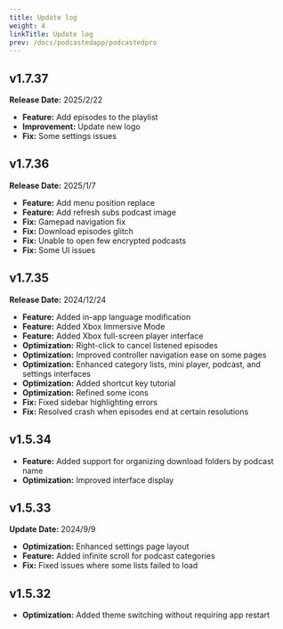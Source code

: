 ```yaml
---
title: Update log
weight: 4
linkTitle: Update log
prev: /docs/podcastedapp/podcastedpro
---
```


## v1.7.37

**Release Date:** 2025/2/22

- **Feature:** Add episodes to the playlist
- **Improvement:** Update new logo  
- **Fix:** Some settings issues

## v1.7.36

**Release Date:** 2025/1/7

- **Feature:** Add menu position replace
- **Feature:** Add refresh subs podcast image
- **Fix:** Gamepad navigation fix
- **Fix:** Download episodes glitch
- **Fix:** Unable to open few encrypted podcasts
- **Fix:** Some UI issues

## v1.7.35  

**Release Date:** 2024/12/24  

- **Feature:** Added in-app language modification  
- **Feature:** Added Xbox Immersive Mode  
- **Feature:** Added Xbox full-screen player interface  
- **Optimization:** Right-click to cancel listened episodes  
- **Optimization:** Improved controller navigation ease on some pages  
- **Optimization:** Enhanced category lists, mini player, podcast, and settings interfaces  
- **Optimization:** Added shortcut key tutorial  
- **Optimization:** Refined some icons  
- **Fix:** Fixed sidebar highlighting errors  
- **Fix:** Resolved crash when episodes end at certain resolutions  

## v1.5.34  

- **Feature:** Added support for organizing download folders by podcast name  
- **Optimization:** Improved interface display  

## v1.5.33  

**Update Date:** 2024/9/9  

- **Optimization:** Enhanced settings page layout  
- **Feature:** Added infinite scroll for podcast categories  
- **Fix:** Fixed issues where some lists failed to load  

## v1.5.32  

- **Optimization:** Added theme switching without requiring app restart
